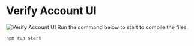 # Verify Account UI

![Verify Account UI](https://res.cloudinary.com/coffmanjrp-dev/image/upload/v1643409433/coffmanjrp.io/verify_account_ui_65fdb38dc5.png)
Run the command below to start to compile the files.

```
npm run start
```
